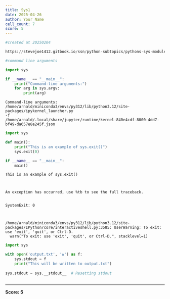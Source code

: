 ```yaml
---
title: Sys1
date: 2025-04-26
author: Your Name
cell_count: 7
score: 5
---
```


```python
#created at 20250204
```


```python
https://stevejoe1412.gitbook.io/ssn/python-subtopics/pythons-sys-module
```


```python
#command line arguments
```


```python
import sys

if __name__ == "__main__":
    print("Command-line arguments:")
    for arg in sys.argv:
        print(arg)
```

    Command-line arguments:
    /home/arnald/miniconda3/envs/py312/lib/python3.12/site-packages/ipykernel_launcher.py
    -f
    /home/arnald/.local/share/jupyter/runtime/kernel-840e4cdf-8000-4dd7-bf49-da657e8e245f.json



```python
import sys

def main():
    print("This is an example of sys.exit()")
    sys.exit(0)

if __name__ == "__main__":
    main()
```

    This is an example of sys.exit()



    An exception has occurred, use %tb to see the full traceback.


    SystemExit: 0



    /home/arnald/miniconda3/envs/py312/lib/python3.12/site-packages/IPython/core/interactiveshell.py:3585: UserWarning: To exit: use 'exit', 'quit', or Ctrl-D.
      warn("To exit: use 'exit', 'quit', or Ctrl-D.", stacklevel=1)



```python
import sys

with open('output.txt', 'w') as f:
    sys.stdout = f
    print("This will be written to output.txt")
    
sys.stdout = sys.__stdout__  # Resetting stdout
```


```python

```


---
**Score: 5**